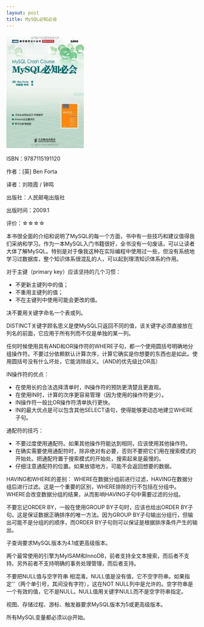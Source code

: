 ```yaml
---
layout: post
title: MySQL必知必会
---
```

<img class="cover" title="9787115191120" src="/images/2012/07/9787115191120-204x300.jpg" alt="MySQL必知必会" width="204" height="300" />

ISBN：9787115191120

作者：[英] Ben Forta

译者：刘晓霞 / 钟鸣

出版社：人民邮电出版社

出版时间：2009.1

评价：☆☆☆☆

本书很全面的介绍和说明了MySQL的每一个方面，书中有一些技巧和建议值得我们采纳和学习。作为一本MySQL入门书籍很好，全书没有一句废话，可以让读者大体了解MySQL。特别是对于像我这种在实际编程中使用过一些，但没有系统地学习过数据库，整个知识体系很混乱的人，可以起到理清知识体系的作用。

对于主键（primary key）应该坚持的几个习惯：

<ul>
	<li>不更新主键列中的值；</li>
	<li>不重用主键列的值；</li>
	<li>不在主键列中使用可能会更改的值。</li>
</ul>

决不要用关键字命名一个表或列。

DISTINCT关键字顾名思义是使MySQL只返回不同的值，该关键字必须直接放在列名的前面，它应用于所有列而不仅是单独的某一列。

任何时候使用具有AND和OR操作符的WHERE子句，都一个使用圆括号明确地分组操作符。不要过分依赖默认计算次序，计算它确实是你想要的东西也是如此。使用圆括号没有什么坏处，它能消除歧义。（AND的优先级比OR高）

IN操作符的优点：

<ul>
	<li>在使用长的合法选择清单时，IN操作符的预防更清楚且更直观。</li>
	<li>在使用IN时，计算的次序更容易管理（因为使用的操作符更少）。</li>
	<li>IN操作符一般比OR操作符清单执行更快。</li>
	<li>IN的最大优点是可以包含其他SELECT语句，使得能够更动态地建立WHERE子句。</li>
</ul>

通配符的技巧：

<ul>
	<li>不要过度使用通配符。如果其他操作符能达到相同，应该使用其他操作符。</li>
	<li>在确实需要使用通配符时，除非绝对有必要，否则不要把它们用在搜索模式的开始处。把通配符置于搜索模式的开始处，搜索起来是最慢的。</li>
	<li>仔细注意通配符的位置。如果放错地方，可能不会返回想要的数据。</li>
</ul>

HAVING和WHERE的差别：
WHERE在数据分组前进行过滤，HAVING在数据分组后进行过滤。这是一个重要的区别，WHERE排除的行不包括在分组中。 WHERE会改变数据分组的结果，从而影响HAVING子句中需要过滤的分组。

不要忘记ORDER BY，一般在使用GROUP BY子句时，应该也给出ORDER BY子句。这是保证数据正确排序的唯一方法。因为GROUP BY子句输出分组行，但输出可能不是分组的的顺序，而ORDER BY子句则可以保证是根据排序条件产生的输出。

子查询要求MySQL版本为4.1或更高级版本。

两个最常使用的引擎为MyISAM和InnoDB，前者支持全文本搜索，而后者不支持。另外前者不支持明确的事务处理管理，而后者支持。

不要把NULL值与空字符串 相混淆。NULL值是没有值，它不空字符串。如果指定''（两个单引号，其间没有字符），这在NOT NULL列中是允许的。空字符串是一个有效的值，它不是NULL。NULL值用关键字NULL而不是空字符串指定。

视图、存储过程、游标、触发器要求MySQL版本为5或更高级版本。

所有MySQL变量都必须以@开始。
